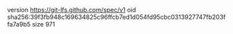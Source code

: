 version https://git-lfs.github.com/spec/v1
oid sha256:39f3fb948c169634825c96ffcb7ed1d054fd95cbc0313927747fb203ffa7a9b5
size 971
